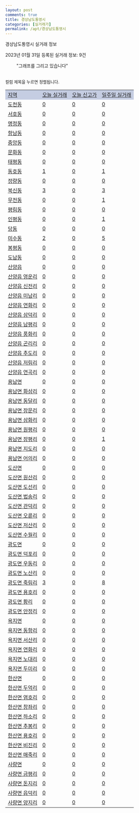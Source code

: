 ```yaml
---
layout: post
comments: true
title: 경상남도통영시
categories: [실거래가]
permalink: /apt/경상남도통영시
---
```


경상남도통영시 실거래 정보

2023년 01월 31일 등록된 실거래 정보: 9건

<!--<script async src="https://pagead2.googlesyndication.com/pagead/js/adsbygoogle.js?client=ca-pub-3485438051770037"
 crossorigin="anonymous"></script>-->

<script type="text/javascript">
  google.charts.load('current', {'packages':['corechart']});
  google.charts.setOnLoadCallback(drawChart);

  function drawChart() {
    var data = google.visualization.arrayToDataTable([['거래일', '매매', '전월세', '전매'], ['21-01', 8, 2, 0], ['21-02', 0, 1, 0], ['21-03', 0, 1, 0], ['21-04', 0, 1, 0], ['21-05', 0, 1, 0], ['21-06', 0, 2, 0], ['21-07', 0, 4, 0], ['21-08', 24, 17, 0], ['21-09', 3, 0, 0], ['21-10', 1, 1, 0], ['21-11', 3, 2, 0], ['21-12', 0, 2, 0], ['22-01', 0, 12, 0], ['22-02', 109, 38, 1], ['22-03', 134, 51, 50], ['22-04', 160, 61, 10], ['22-05', 122, 44, 5], ['22-06', 84, 44, 6], ['22-07', 90, 40, 3], ['22-08', 76, 39, 10], ['22-09', 62, 64, 11], ['22-10', 70, 41, 5], ['22-11', 57, 55, 4], ['22-12', 47, 44, 6], ['23-01', 24, 20, 0]]);

    var options = {
      title: '최근 1년간 유형별 거래량 추이',
      legend: { position: 'bottom' }
    };

    setTimeout(function() {
        var chart = new google.visualization.LineChart(document.getElementById('columnchart_material'));
        chart.draw(data, (options));
        document.getElementById('loading').style.display = 'none';
        var dayLabel = (new Date()).getDay();
        if (dayLabel < 2) {
            sorttable.innerSortFunction.apply(document.getElementById('week'), []);
            sorttable.innerSortFunction.apply(document.getElementById('week'), []);        
        }
        else {
            sorttable.innerSortFunction.apply(document.getElementById('today'), []);
            sorttable.innerSortFunction.apply(document.getElementById('today'), []);
        }
    }, 200);

  }
</script>

<div id="loading" style="z-index:20; display: block; margin-left: 35px">"그래프를 그리고 있습니다"</div>
<div id="columnchart_material" style="width: 95%; margin-left: -35px; display: block"></div>
<!--<div style="width: 95%; margin-left: -35px; display: block">
      <script async src="https://pagead2.googlesyndication.com/pagead/js/adsbygoogle.js?client=ca-pub-3485438051770037"
          crossorigin="anonymous"></script>
      <ins class="adsbygoogle"
          style="display:block"
          data-ad-format="fluid"
          data-ad-layout-key="-fb+5w+4e-db+86"
          data-ad-client="ca-pub-3485438051770037"
          data-ad-slot="1827090281"></ins>
      <script>
          (adsbygoogle = window.adsbygoogle || []).push({});
      </script>
</div>-->
<br>

<font size='small' style='font-size: small;'>컬럼 제목을 누르면 정렬됩니다.</font>
<table class="sortable">
  <tr style='background-color: rgba(114, 132, 186,0.4);'>
    <td id="region"><a href="#">지역</a></td>
    <td id="today"><a href="#">오늘 실거래</a></td>
    <td id="today_new"><a href="#">오늘 신고가</a></td>
    <td id="week"><a href="#">일주일 실거래</a></td>
  </tr>

  
  <tr class="item">
    <td><a href="경상남도통영시도천동">도천동</a></td>
    <td><a href="경상남도통영시도천동">0</a></td>
    <td><a href="경상남도통영시도천동">0</a></td>
    <td><a href="경상남도통영시도천동">0</a></td>
  </tr>
    

  <tr class="item">
    <td><a href="경상남도통영시서호동">서호동</a></td>
    <td><a href="경상남도통영시서호동">0</a></td>
    <td><a href="경상남도통영시서호동">0</a></td>
    <td><a href="경상남도통영시서호동">0</a></td>
  </tr>
    

  <tr class="item">
    <td><a href="경상남도통영시명정동">명정동</a></td>
    <td><a href="경상남도통영시명정동">0</a></td>
    <td><a href="경상남도통영시명정동">0</a></td>
    <td><a href="경상남도통영시명정동">0</a></td>
  </tr>
    

  <tr class="item">
    <td><a href="경상남도통영시항남동">항남동</a></td>
    <td><a href="경상남도통영시항남동">0</a></td>
    <td><a href="경상남도통영시항남동">0</a></td>
    <td><a href="경상남도통영시항남동">0</a></td>
  </tr>
    

  <tr class="item">
    <td><a href="경상남도통영시중앙동">중앙동</a></td>
    <td><a href="경상남도통영시중앙동">0</a></td>
    <td><a href="경상남도통영시중앙동">0</a></td>
    <td><a href="경상남도통영시중앙동">0</a></td>
  </tr>
    

  <tr class="item">
    <td><a href="경상남도통영시문화동">문화동</a></td>
    <td><a href="경상남도통영시문화동">0</a></td>
    <td><a href="경상남도통영시문화동">0</a></td>
    <td><a href="경상남도통영시문화동">0</a></td>
  </tr>
    

  <tr class="item">
    <td><a href="경상남도통영시태평동">태평동</a></td>
    <td><a href="경상남도통영시태평동">0</a></td>
    <td><a href="경상남도통영시태평동">0</a></td>
    <td><a href="경상남도통영시태평동">0</a></td>
  </tr>
    

  <tr class="item">
    <td><a href="경상남도통영시동호동">동호동</a></td>
    <td><a href="경상남도통영시동호동">1</a></td>
    <td><a href="경상남도통영시동호동">0</a></td>
    <td><a href="경상남도통영시동호동">1</a></td>
  </tr>
    

  <tr class="item">
    <td><a href="경상남도통영시정량동">정량동</a></td>
    <td><a href="경상남도통영시정량동">0</a></td>
    <td><a href="경상남도통영시정량동">0</a></td>
    <td><a href="경상남도통영시정량동">0</a></td>
  </tr>
    

  <tr class="item">
    <td><a href="경상남도통영시북신동">북신동</a></td>
    <td><a href="경상남도통영시북신동">3</a></td>
    <td><a href="경상남도통영시북신동">0</a></td>
    <td><a href="경상남도통영시북신동">3</a></td>
  </tr>
    

  <tr class="item">
    <td><a href="경상남도통영시무전동">무전동</a></td>
    <td><a href="경상남도통영시무전동">0</a></td>
    <td><a href="경상남도통영시무전동">0</a></td>
    <td><a href="경상남도통영시무전동">1</a></td>
  </tr>
    

  <tr class="item">
    <td><a href="경상남도통영시평림동">평림동</a></td>
    <td><a href="경상남도통영시평림동">0</a></td>
    <td><a href="경상남도통영시평림동">0</a></td>
    <td><a href="경상남도통영시평림동">0</a></td>
  </tr>
    

  <tr class="item">
    <td><a href="경상남도통영시인평동">인평동</a></td>
    <td><a href="경상남도통영시인평동">0</a></td>
    <td><a href="경상남도통영시인평동">0</a></td>
    <td><a href="경상남도통영시인평동">1</a></td>
  </tr>
    

  <tr class="item">
    <td><a href="경상남도통영시당동">당동</a></td>
    <td><a href="경상남도통영시당동">0</a></td>
    <td><a href="경상남도통영시당동">0</a></td>
    <td><a href="경상남도통영시당동">0</a></td>
  </tr>
    

  <tr class="item">
    <td><a href="경상남도통영시미수동">미수동</a></td>
    <td><a href="경상남도통영시미수동">2</a></td>
    <td><a href="경상남도통영시미수동">0</a></td>
    <td><a href="경상남도통영시미수동">5</a></td>
  </tr>
    

  <tr class="item">
    <td><a href="경상남도통영시봉평동">봉평동</a></td>
    <td><a href="경상남도통영시봉평동">0</a></td>
    <td><a href="경상남도통영시봉평동">0</a></td>
    <td><a href="경상남도통영시봉평동">0</a></td>
  </tr>
    

  <tr class="item">
    <td><a href="경상남도통영시도남동">도남동</a></td>
    <td><a href="경상남도통영시도남동">0</a></td>
    <td><a href="경상남도통영시도남동">0</a></td>
    <td><a href="경상남도통영시도남동">0</a></td>
  </tr>
    

  <tr class="item">
    <td><a href="경상남도통영시산양읍">산양읍</a></td>
    <td><a href="경상남도통영시산양읍">0</a></td>
    <td><a href="경상남도통영시산양읍">0</a></td>
    <td><a href="경상남도통영시산양읍">0</a></td>
  </tr>
    

  <tr class="item">
    <td><a href="경상남도통영시산양읍영운리">산양읍 영운리</a></td>
    <td><a href="경상남도통영시산양읍영운리">0</a></td>
    <td><a href="경상남도통영시산양읍영운리">0</a></td>
    <td><a href="경상남도통영시산양읍영운리">0</a></td>
  </tr>
    

  <tr class="item">
    <td><a href="경상남도통영시산양읍신전리">산양읍 신전리</a></td>
    <td><a href="경상남도통영시산양읍신전리">0</a></td>
    <td><a href="경상남도통영시산양읍신전리">0</a></td>
    <td><a href="경상남도통영시산양읍신전리">0</a></td>
  </tr>
    

  <tr class="item">
    <td><a href="경상남도통영시산양읍미남리">산양읍 미남리</a></td>
    <td><a href="경상남도통영시산양읍미남리">0</a></td>
    <td><a href="경상남도통영시산양읍미남리">0</a></td>
    <td><a href="경상남도통영시산양읍미남리">0</a></td>
  </tr>
    

  <tr class="item">
    <td><a href="경상남도통영시산양읍연화리">산양읍 연화리</a></td>
    <td><a href="경상남도통영시산양읍연화리">0</a></td>
    <td><a href="경상남도통영시산양읍연화리">0</a></td>
    <td><a href="경상남도통영시산양읍연화리">0</a></td>
  </tr>
    

  <tr class="item">
    <td><a href="경상남도통영시산양읍삼덕리">산양읍 삼덕리</a></td>
    <td><a href="경상남도통영시산양읍삼덕리">0</a></td>
    <td><a href="경상남도통영시산양읍삼덕리">0</a></td>
    <td><a href="경상남도통영시산양읍삼덕리">0</a></td>
  </tr>
    

  <tr class="item">
    <td><a href="경상남도통영시산양읍남평리">산양읍 남평리</a></td>
    <td><a href="경상남도통영시산양읍남평리">0</a></td>
    <td><a href="경상남도통영시산양읍남평리">0</a></td>
    <td><a href="경상남도통영시산양읍남평리">0</a></td>
  </tr>
    

  <tr class="item">
    <td><a href="경상남도통영시산양읍풍화리">산양읍 풍화리</a></td>
    <td><a href="경상남도통영시산양읍풍화리">0</a></td>
    <td><a href="경상남도통영시산양읍풍화리">0</a></td>
    <td><a href="경상남도통영시산양읍풍화리">0</a></td>
  </tr>
    

  <tr class="item">
    <td><a href="경상남도통영시산양읍곤리리">산양읍 곤리리</a></td>
    <td><a href="경상남도통영시산양읍곤리리">0</a></td>
    <td><a href="경상남도통영시산양읍곤리리">0</a></td>
    <td><a href="경상남도통영시산양읍곤리리">0</a></td>
  </tr>
    

  <tr class="item">
    <td><a href="경상남도통영시산양읍추도리">산양읍 추도리</a></td>
    <td><a href="경상남도통영시산양읍추도리">0</a></td>
    <td><a href="경상남도통영시산양읍추도리">0</a></td>
    <td><a href="경상남도통영시산양읍추도리">0</a></td>
  </tr>
    

  <tr class="item">
    <td><a href="경상남도통영시산양읍저림리">산양읍 저림리</a></td>
    <td><a href="경상남도통영시산양읍저림리">0</a></td>
    <td><a href="경상남도통영시산양읍저림리">0</a></td>
    <td><a href="경상남도통영시산양읍저림리">0</a></td>
  </tr>
    

  <tr class="item">
    <td><a href="경상남도통영시산양읍연곡리">산양읍 연곡리</a></td>
    <td><a href="경상남도통영시산양읍연곡리">0</a></td>
    <td><a href="경상남도통영시산양읍연곡리">0</a></td>
    <td><a href="경상남도통영시산양읍연곡리">0</a></td>
  </tr>
    

  <tr class="item">
    <td><a href="경상남도통영시용남면">용남면</a></td>
    <td><a href="경상남도통영시용남면">0</a></td>
    <td><a href="경상남도통영시용남면">0</a></td>
    <td><a href="경상남도통영시용남면">0</a></td>
  </tr>
    

  <tr class="item">
    <td><a href="경상남도통영시용남면화삼리">용남면 화삼리</a></td>
    <td><a href="경상남도통영시용남면화삼리">0</a></td>
    <td><a href="경상남도통영시용남면화삼리">0</a></td>
    <td><a href="경상남도통영시용남면화삼리">0</a></td>
  </tr>
    

  <tr class="item">
    <td><a href="경상남도통영시용남면동달리">용남면 동달리</a></td>
    <td><a href="경상남도통영시용남면동달리">0</a></td>
    <td><a href="경상남도통영시용남면동달리">0</a></td>
    <td><a href="경상남도통영시용남면동달리">0</a></td>
  </tr>
    

  <tr class="item">
    <td><a href="경상남도통영시용남면장문리">용남면 장문리</a></td>
    <td><a href="경상남도통영시용남면장문리">0</a></td>
    <td><a href="경상남도통영시용남면장문리">0</a></td>
    <td><a href="경상남도통영시용남면장문리">0</a></td>
  </tr>
    

  <tr class="item">
    <td><a href="경상남도통영시용남면삼화리">용남면 삼화리</a></td>
    <td><a href="경상남도통영시용남면삼화리">0</a></td>
    <td><a href="경상남도통영시용남면삼화리">0</a></td>
    <td><a href="경상남도통영시용남면삼화리">0</a></td>
  </tr>
    

  <tr class="item">
    <td><a href="경상남도통영시용남면원평리">용남면 원평리</a></td>
    <td><a href="경상남도통영시용남면원평리">0</a></td>
    <td><a href="경상남도통영시용남면원평리">0</a></td>
    <td><a href="경상남도통영시용남면원평리">0</a></td>
  </tr>
    

  <tr class="item">
    <td><a href="경상남도통영시용남면장평리">용남면 장평리</a></td>
    <td><a href="경상남도통영시용남면장평리">0</a></td>
    <td><a href="경상남도통영시용남면장평리">0</a></td>
    <td><a href="경상남도통영시용남면장평리">1</a></td>
  </tr>
    

  <tr class="item">
    <td><a href="경상남도통영시용남면지도리">용남면 지도리</a></td>
    <td><a href="경상남도통영시용남면지도리">0</a></td>
    <td><a href="경상남도통영시용남면지도리">0</a></td>
    <td><a href="경상남도통영시용남면지도리">0</a></td>
  </tr>
    

  <tr class="item">
    <td><a href="경상남도통영시용남면어의리">용남면 어의리</a></td>
    <td><a href="경상남도통영시용남면어의리">0</a></td>
    <td><a href="경상남도통영시용남면어의리">0</a></td>
    <td><a href="경상남도통영시용남면어의리">0</a></td>
  </tr>
    

  <tr class="item">
    <td><a href="경상남도통영시도산면">도산면</a></td>
    <td><a href="경상남도통영시도산면">0</a></td>
    <td><a href="경상남도통영시도산면">0</a></td>
    <td><a href="경상남도통영시도산면">0</a></td>
  </tr>
    

  <tr class="item">
    <td><a href="경상남도통영시도산면원산리">도산면 원산리</a></td>
    <td><a href="경상남도통영시도산면원산리">0</a></td>
    <td><a href="경상남도통영시도산면원산리">0</a></td>
    <td><a href="경상남도통영시도산면원산리">0</a></td>
  </tr>
    

  <tr class="item">
    <td><a href="경상남도통영시도산면도선리">도산면 도선리</a></td>
    <td><a href="경상남도통영시도산면도선리">0</a></td>
    <td><a href="경상남도통영시도산면도선리">0</a></td>
    <td><a href="경상남도통영시도산면도선리">0</a></td>
  </tr>
    

  <tr class="item">
    <td><a href="경상남도통영시도산면법송리">도산면 법송리</a></td>
    <td><a href="경상남도통영시도산면법송리">0</a></td>
    <td><a href="경상남도통영시도산면법송리">0</a></td>
    <td><a href="경상남도통영시도산면법송리">0</a></td>
  </tr>
    

  <tr class="item">
    <td><a href="경상남도통영시도산면관덕리">도산면 관덕리</a></td>
    <td><a href="경상남도통영시도산면관덕리">0</a></td>
    <td><a href="경상남도통영시도산면관덕리">0</a></td>
    <td><a href="경상남도통영시도산면관덕리">0</a></td>
  </tr>
    

  <tr class="item">
    <td><a href="경상남도통영시도산면오륜리">도산면 오륜리</a></td>
    <td><a href="경상남도통영시도산면오륜리">0</a></td>
    <td><a href="경상남도통영시도산면오륜리">0</a></td>
    <td><a href="경상남도통영시도산면오륜리">0</a></td>
  </tr>
    

  <tr class="item">
    <td><a href="경상남도통영시도산면저산리">도산면 저산리</a></td>
    <td><a href="경상남도통영시도산면저산리">0</a></td>
    <td><a href="경상남도통영시도산면저산리">0</a></td>
    <td><a href="경상남도통영시도산면저산리">0</a></td>
  </tr>
    

  <tr class="item">
    <td><a href="경상남도통영시도산면수월리">도산면 수월리</a></td>
    <td><a href="경상남도통영시도산면수월리">0</a></td>
    <td><a href="경상남도통영시도산면수월리">0</a></td>
    <td><a href="경상남도통영시도산면수월리">0</a></td>
  </tr>
    

  <tr class="item">
    <td><a href="경상남도통영시광도면">광도면</a></td>
    <td><a href="경상남도통영시광도면">0</a></td>
    <td><a href="경상남도통영시광도면">0</a></td>
    <td><a href="경상남도통영시광도면">0</a></td>
  </tr>
    

  <tr class="item">
    <td><a href="경상남도통영시광도면덕포리">광도면 덕포리</a></td>
    <td><a href="경상남도통영시광도면덕포리">0</a></td>
    <td><a href="경상남도통영시광도면덕포리">0</a></td>
    <td><a href="경상남도통영시광도면덕포리">0</a></td>
  </tr>
    

  <tr class="item">
    <td><a href="경상남도통영시광도면우동리">광도면 우동리</a></td>
    <td><a href="경상남도통영시광도면우동리">0</a></td>
    <td><a href="경상남도통영시광도면우동리">0</a></td>
    <td><a href="경상남도통영시광도면우동리">0</a></td>
  </tr>
    

  <tr class="item">
    <td><a href="경상남도통영시광도면노산리">광도면 노산리</a></td>
    <td><a href="경상남도통영시광도면노산리">0</a></td>
    <td><a href="경상남도통영시광도면노산리">0</a></td>
    <td><a href="경상남도통영시광도면노산리">0</a></td>
  </tr>
    

  <tr class="item">
    <td><a href="경상남도통영시광도면죽림리">광도면 죽림리</a></td>
    <td><a href="경상남도통영시광도면죽림리">3</a></td>
    <td><a href="경상남도통영시광도면죽림리">0</a></td>
    <td><a href="경상남도통영시광도면죽림리">8</a></td>
  </tr>
    

  <tr class="item">
    <td><a href="경상남도통영시광도면용호리">광도면 용호리</a></td>
    <td><a href="경상남도통영시광도면용호리">0</a></td>
    <td><a href="경상남도통영시광도면용호리">0</a></td>
    <td><a href="경상남도통영시광도면용호리">0</a></td>
  </tr>
    

  <tr class="item">
    <td><a href="경상남도통영시광도면황리">광도면 황리</a></td>
    <td><a href="경상남도통영시광도면황리">0</a></td>
    <td><a href="경상남도통영시광도면황리">0</a></td>
    <td><a href="경상남도통영시광도면황리">0</a></td>
  </tr>
    

  <tr class="item">
    <td><a href="경상남도통영시광도면안정리">광도면 안정리</a></td>
    <td><a href="경상남도통영시광도면안정리">0</a></td>
    <td><a href="경상남도통영시광도면안정리">0</a></td>
    <td><a href="경상남도통영시광도면안정리">0</a></td>
  </tr>
    

  <tr class="item">
    <td><a href="경상남도통영시욕지면">욕지면</a></td>
    <td><a href="경상남도통영시욕지면">0</a></td>
    <td><a href="경상남도통영시욕지면">0</a></td>
    <td><a href="경상남도통영시욕지면">0</a></td>
  </tr>
    

  <tr class="item">
    <td><a href="경상남도통영시욕지면동항리">욕지면 동항리</a></td>
    <td><a href="경상남도통영시욕지면동항리">0</a></td>
    <td><a href="경상남도통영시욕지면동항리">0</a></td>
    <td><a href="경상남도통영시욕지면동항리">0</a></td>
  </tr>
    

  <tr class="item">
    <td><a href="경상남도통영시욕지면서산리">욕지면 서산리</a></td>
    <td><a href="경상남도통영시욕지면서산리">0</a></td>
    <td><a href="경상남도통영시욕지면서산리">0</a></td>
    <td><a href="경상남도통영시욕지면서산리">0</a></td>
  </tr>
    

  <tr class="item">
    <td><a href="경상남도통영시욕지면연화리">욕지면 연화리</a></td>
    <td><a href="경상남도통영시욕지면연화리">0</a></td>
    <td><a href="경상남도통영시욕지면연화리">0</a></td>
    <td><a href="경상남도통영시욕지면연화리">0</a></td>
  </tr>
    

  <tr class="item">
    <td><a href="경상남도통영시욕지면노대리">욕지면 노대리</a></td>
    <td><a href="경상남도통영시욕지면노대리">0</a></td>
    <td><a href="경상남도통영시욕지면노대리">0</a></td>
    <td><a href="경상남도통영시욕지면노대리">0</a></td>
  </tr>
    

  <tr class="item">
    <td><a href="경상남도통영시욕지면두미리">욕지면 두미리</a></td>
    <td><a href="경상남도통영시욕지면두미리">0</a></td>
    <td><a href="경상남도통영시욕지면두미리">0</a></td>
    <td><a href="경상남도통영시욕지면두미리">0</a></td>
  </tr>
    

  <tr class="item">
    <td><a href="경상남도통영시한산면">한산면</a></td>
    <td><a href="경상남도통영시한산면">0</a></td>
    <td><a href="경상남도통영시한산면">0</a></td>
    <td><a href="경상남도통영시한산면">0</a></td>
  </tr>
    

  <tr class="item">
    <td><a href="경상남도통영시한산면두억리">한산면 두억리</a></td>
    <td><a href="경상남도통영시한산면두억리">0</a></td>
    <td><a href="경상남도통영시한산면두억리">0</a></td>
    <td><a href="경상남도통영시한산면두억리">0</a></td>
  </tr>
    

  <tr class="item">
    <td><a href="경상남도통영시한산면염호리">한산면 염호리</a></td>
    <td><a href="경상남도통영시한산면염호리">0</a></td>
    <td><a href="경상남도통영시한산면염호리">0</a></td>
    <td><a href="경상남도통영시한산면염호리">0</a></td>
  </tr>
    

  <tr class="item">
    <td><a href="경상남도통영시한산면창좌리">한산면 창좌리</a></td>
    <td><a href="경상남도통영시한산면창좌리">0</a></td>
    <td><a href="경상남도통영시한산면창좌리">0</a></td>
    <td><a href="경상남도통영시한산면창좌리">0</a></td>
  </tr>
    

  <tr class="item">
    <td><a href="경상남도통영시한산면하소리">한산면 하소리</a></td>
    <td><a href="경상남도통영시한산면하소리">0</a></td>
    <td><a href="경상남도통영시한산면하소리">0</a></td>
    <td><a href="경상남도통영시한산면하소리">0</a></td>
  </tr>
    

  <tr class="item">
    <td><a href="경상남도통영시한산면추봉리">한산면 추봉리</a></td>
    <td><a href="경상남도통영시한산면추봉리">0</a></td>
    <td><a href="경상남도통영시한산면추봉리">0</a></td>
    <td><a href="경상남도통영시한산면추봉리">0</a></td>
  </tr>
    

  <tr class="item">
    <td><a href="경상남도통영시한산면용호리">한산면 용호리</a></td>
    <td><a href="경상남도통영시한산면용호리">0</a></td>
    <td><a href="경상남도통영시한산면용호리">0</a></td>
    <td><a href="경상남도통영시한산면용호리">0</a></td>
  </tr>
    

  <tr class="item">
    <td><a href="경상남도통영시한산면비진리">한산면 비진리</a></td>
    <td><a href="경상남도통영시한산면비진리">0</a></td>
    <td><a href="경상남도통영시한산면비진리">0</a></td>
    <td><a href="경상남도통영시한산면비진리">0</a></td>
  </tr>
    

  <tr class="item">
    <td><a href="경상남도통영시한산면매죽리">한산면 매죽리</a></td>
    <td><a href="경상남도통영시한산면매죽리">0</a></td>
    <td><a href="경상남도통영시한산면매죽리">0</a></td>
    <td><a href="경상남도통영시한산면매죽리">0</a></td>
  </tr>
    

  <tr class="item">
    <td><a href="경상남도통영시사량면">사량면</a></td>
    <td><a href="경상남도통영시사량면">0</a></td>
    <td><a href="경상남도통영시사량면">0</a></td>
    <td><a href="경상남도통영시사량면">0</a></td>
  </tr>
    

  <tr class="item">
    <td><a href="경상남도통영시사량면금평리">사량면 금평리</a></td>
    <td><a href="경상남도통영시사량면금평리">0</a></td>
    <td><a href="경상남도통영시사량면금평리">0</a></td>
    <td><a href="경상남도통영시사량면금평리">0</a></td>
  </tr>
    

  <tr class="item">
    <td><a href="경상남도통영시사량면돈지리">사량면 돈지리</a></td>
    <td><a href="경상남도통영시사량면돈지리">0</a></td>
    <td><a href="경상남도통영시사량면돈지리">0</a></td>
    <td><a href="경상남도통영시사량면돈지리">0</a></td>
  </tr>
    

  <tr class="item">
    <td><a href="경상남도통영시사량면읍덕리">사량면 읍덕리</a></td>
    <td><a href="경상남도통영시사량면읍덕리">0</a></td>
    <td><a href="경상남도통영시사량면읍덕리">0</a></td>
    <td><a href="경상남도통영시사량면읍덕리">0</a></td>
  </tr>
    

  <tr class="item">
    <td><a href="경상남도통영시사량면양지리">사량면 양지리</a></td>
    <td><a href="경상남도통영시사량면양지리">0</a></td>
    <td><a href="경상남도통영시사량면양지리">0</a></td>
    <td><a href="경상남도통영시사량면양지리">0</a></td>
  </tr>
    


</table>


    
